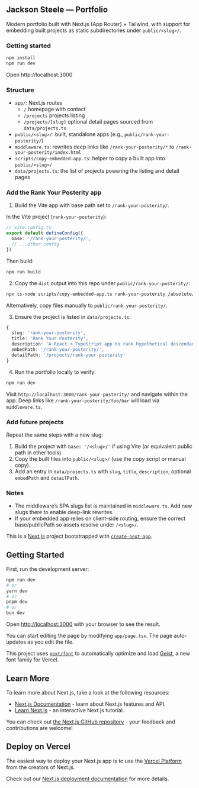 ## Jackson Steele — Portfolio

Modern portfolio built with Next.js (App Router) + Tailwind, with support for embedding built projects as static subdirectories under `public/<slug>/`.

### Getting started

```bash
npm install
npm run dev
```

Open http://localhost:3000

### Structure

- `app/`: Next.js routes
  - `/` homepage with contact
  - `/projects` projects listing
  - `/projects/[slug]` optional detail pages sourced from `data/projects.ts`
- `public/<slug>/`: built, standalone apps (e.g., `public/rank-your-posterity/`)
- `middleware.ts`: rewrites deep links like `/rank-your-posterity/*` to `/rank-your-posterity/index.html`
- `scripts/copy-embedded-app.ts`: helper to copy a built app into `public/<slug>/`
- `data/projects.ts`: the list of projects powering the listing and detail pages

### Add the Rank Your Posterity app

1) Build the Vite app with base path set to `/rank-your-posterity/`.

In the Vite project (`rank-your-posterity`):

```ts
// vite.config.ts
export default defineConfig({
  base: '/rank-your-posterity/',
  // ...other config
})
```

Then build:

```bash
npm run build
```

2) Copy the `dist` output into this repo under `public/rank-your-posterity/`:

```bash
npx ts-node scripts/copy-embedded-app.ts rank-your-posterity /absolute/path/to/rank-your-posterity/dist
```

Alternatively, copy files manually to `public/rank-your-posterity/`.

3) Ensure the project is listed in `data/projects.ts`:

```ts
{
  slug: 'rank-your-posterity',
  title: 'Rank Your Posterity',
  description: 'A React + TypeScript app to rank hypothetical descendants by traits.',
  embedPath: '/rank-your-posterity/',
  detailPath: '/projects/rank-your-posterity'
}
```

4) Run the portfolio locally to verify:

```bash
npm run dev
```

Visit `http://localhost:3000/rank-your-posterity/` and navigate within the app. Deep links like `/rank-your-posterity/foo/bar` will load via `middleware.ts`.

### Add future projects

Repeat the same steps with a new slug:

1) Build the project with `base: '/<slug>/'` if using Vite (or equivalent public path in other tools).
2) Copy the built files into `public/<slug>/` (use the copy script or manual copy).
3) Add an entry in `data/projects.ts` with `slug`, `title`, `description`, optional `embedPath` and `detailPath`.

### Notes

- The middleware’s SPA slugs list is maintained in `middleware.ts`. Add new slugs there to enable deep-link rewrites.
- If your embedded app relies on client-side routing, ensure the correct base/publicPath so assets resolve under `/<slug>/`.

This is a [Next.js](https://nextjs.org) project bootstrapped with [`create-next-app`](https://nextjs.org/docs/app/api-reference/cli/create-next-app).

## Getting Started

First, run the development server:

```bash
npm run dev
# or
yarn dev
# or
pnpm dev
# or
bun dev
```

Open [http://localhost:3000](http://localhost:3000) with your browser to see the result.

You can start editing the page by modifying `app/page.tsx`. The page auto-updates as you edit the file.

This project uses [`next/font`](https://nextjs.org/docs/app/building-your-application/optimizing/fonts) to automatically optimize and load [Geist](https://vercel.com/font), a new font family for Vercel.

## Learn More

To learn more about Next.js, take a look at the following resources:

- [Next.js Documentation](https://nextjs.org/docs) - learn about Next.js features and API.
- [Learn Next.js](https://nextjs.org/learn) - an interactive Next.js tutorial.

You can check out [the Next.js GitHub repository](https://github.com/vercel/next.js) - your feedback and contributions are welcome!

## Deploy on Vercel

The easiest way to deploy your Next.js app is to use the [Vercel Platform](https://vercel.com/new?utm_medium=default-template&filter=next.js&utm_source=create-next-app&utm_campaign=create-next-app-readme) from the creators of Next.js.

Check out our [Next.js deployment documentation](https://nextjs.org/docs/app/building-your-application/deploying) for more details.
